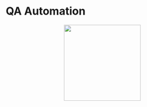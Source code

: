 # QA Automation

<div id="header" align="center">
  <img src="https://encrypted-tbn0.gstatic.com/images?q=tbn:ANd9GcTkGn9x-dWmqCgxntmVOzaZ_9xjDKDjUxp5yyP1SlQEMYVZ1q7C29tH5T_T8ODUJ7k1yK8&usqp=CAU" width="200"/>
</div>
